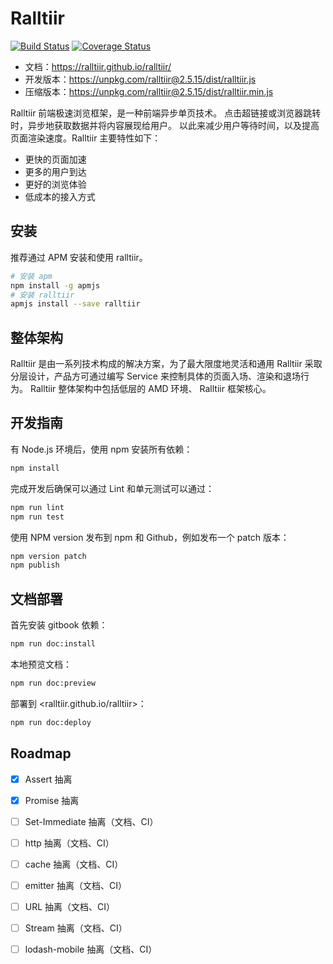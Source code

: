 # Ralltiir

[![Build Status](https://travis-ci.org/Ralltiir/ralltiir.svg?branch=master)](https://travis-ci.org/Ralltiir/ralltiir) [![Coverage Status](https://coveralls.io/repos/github/Ralltiir/ralltiir/badge.svg?branch=master)](https://coveralls.io/github/Ralltiir/ralltiir?branch=master)

* 文档：<https://ralltiir.github.io/ralltiir/>
* 开发版本：<https://unpkg.com/ralltiir@2.5.15/dist/ralltiir.js>
* 压缩版本：<https://unpkg.com/ralltiir@2.5.15/dist/ralltiir.min.js>

Ralltiir 前端极速浏览框架，是一种前端异步单页技术。
点击超链接或浏览器跳转时，异步地获取数据并将内容展现给用户。
以此来减少用户等待时间，以及提高页面渲染速度。Ralltiir  主要特性如下：

* 更快的页面加速
* 更多的用户到达
* 更好的浏览体验
* 低成本的接入方式

## 安装

推荐通过 APM 安装和使用 ralltiir。

```bash
# 安装 apm
npm install -g apmjs
# 安装 ralltiir
apmjs install --save ralltiir
```

## 整体架构

Ralltiir  是由一系列技术构成的解决方案，为了最大限度地灵活和通用
Ralltiir  采取分层设计，产品方可通过编写 Service 来控制具体的页面入场、渲染和退场行为。
Ralltiir  整体架构中包括低层的 AMD 环境、 Ralltiir  框架核心。


## 开发指南

有 Node.js 环境后，使用 npm 安装所有依赖：

```bash
npm install
```

完成开发后确保可以通过 Lint 和单元测试可以通过：

```bash
npm run lint
npm run test
```

使用 NPM version 发布到 npm 和 Github，例如发布一个 patch 版本：

```bash
npm version patch
npm publish
```

## 文档部署

首先安装 gitbook 依赖：

```bash
npm run doc:install
```

本地预览文档：

```bash
npm run doc:preview
```

部署到 <ralltiir.github.io/ralltiir>：

```bash
npm run doc:deploy
```

## Roadmap

- [x] Assert 抽离
- [x] Promise 抽离
- [ ] Set-Immediate 抽离（文档、CI）
- [ ] http 抽离（文档、CI）
- [ ] cache 抽离（文档、CI）
- [ ] emitter 抽离（文档、CI）
- [ ] URL 抽离（文档、CI）
- [ ] Stream 抽离（文档、CI）
- [ ] lodash-mobile 抽离（文档、CI）

